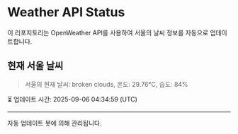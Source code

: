 
# Weather API Status

이 리포지토리는 OpenWeather API를 사용하여 서울의 날씨 정보를 자동으로 업데이트합니다.

## 현재 서울 날씨
> 서울의 현재 날씨: broken clouds, 온도: 29.76°C, 습도: 84%

⏳ 업데이트 시간: 2025-09-06 04:34:59 (UTC)

---
자동 업데이트 봇에 의해 관리됩니다.
